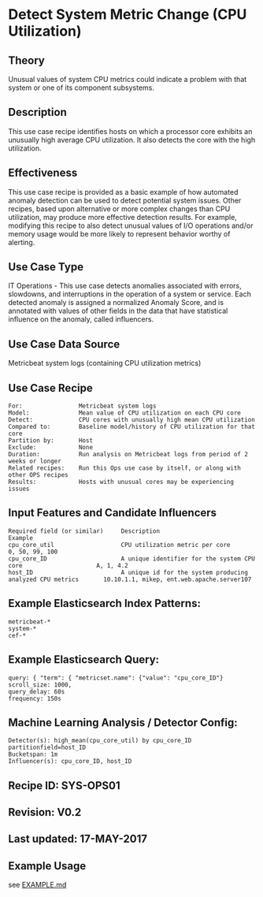 # Detect System Metric Change (CPU Utilization)

## Theory

Unusual values of system CPU metrics could indicate a problem with that system or one of its component subsystems.

## Description

This use case recipe identifies hosts on which a processor core exhibits an unusually high average CPU utilization.  It also detects the core with the high utilization.

## Effectiveness

This use case recipe is provided as a basic example of how automated anomaly detection can be used to detect potential system issues.  Other recipes, based upon alternative or more complex changes than CPU utilization, may produce more effective detection results.  For example, modifying this recipe to also detect unusual values of  I/O operations and/or memory usage would be more likely to represent behavior worthy of alerting.

## Use Case Type

IT Operations - This use case detects anomalies associated with errors, slowdowns, and interruptions in the operation of a system or service. Each detected anomaly is assigned a normalized Anomaly Score, and is annotated with values of other fields in the data that have statistical influence on the anomaly, called influencers.

## Use Case Data Source

Metricbeat system logs (containing CPU utilization metrics)

## Use Case Recipe
    For:                Metricbeat system logs
    Model:              Mean value of CPU utilization on each CPU core
    Detect:             CPU cores with unusually high mean CPU utilization
    Compared to:        Baseline model/history of CPU utilization for that core
    Partition by:       Host
    Exclude:            None
    Duration:           Run analysis on Metricbeat logs from period of 2 weeks or longer
    Related recipes:    Run this Ops use case by itself, or along with other OPS recipes
    Results:            Hosts with unusual cores may be experiencing issues


## Input Features and Candidate Influencers

    Required field (or similar)     Description                                                     Example
    cpu_core_util                   CPU utilization metric per core                                 0, 50, 99, 100
    cpu_core_ID                     A unique identifier for the system CPU core                     A, 1, 4.2
    host_ID                         A unique id for the system producing analyzed CPU metrics       10.10.1.1, mikep, ent.web.apache.server107


## Example Elasticsearch Index Patterns:

    metricbeat-*
    system-*
    cef-*

## Example Elasticsearch Query:

    query: { "term": { "metricset.name": {"value": "cpu_core_ID"}
    scroll_size: 1000,
    query_delay: 60s
    frequency: 150s

## Machine Learning Analysis / Detector Config:

    Detector(s): high_mean(cpu_core_util) by cpu_core_ID partitionfield=host_ID
    Bucketspan: 1m
    Influencer(s): cpu_core_ID, host_ID


## Recipe ID: SYS-OPS01

## Revision: V0.2

## Last updated: 17-MAY-2017

## Example Usage

see [EXAMPLE.md](https://github.com/elastic/examples/blob/master/Machine%20Learning/IT%20operations%20recipes/Service_Response_Change/EXAMPLE.md)

